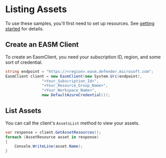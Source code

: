 # Listing Assets

To use these samples, you'll first need to set up resources. See [getting started](https://github.com/Azure/azure-sdk-for-net/blob/main/sdk/easm/Azure.Analytics.Defender.Easm/README.md#getting-started) for details.

## Create an EASM Client

To create an EasmClient, you need your subscription ID, region, and some sort of credential.

```C# Snippet:Sample1_AssetResources_Create_Client
string endpoint = "https://<region>.easm.defender.microsoft.com";
EasmClient client = new EasmClient(new System.Uri(endpoint),
                "<Your_Subscription_Id>",
                "<Your_Resource_Group_Name>",
                "<Your_Workspace_Name>",
                new DefaultAzureCredential());
```
## List Assets

You can call the client's `AssetsList` method to view your assets.

```C# Snippet:Sample1_AssetResources_Get_Assets
var response = client.GetAssetResources();
foreach (AssetResource asset in response)
{
    Console.WriteLine(asset.Name);
}
```
